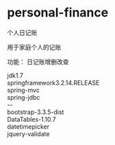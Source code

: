 # personal-finance
个人日记账

用于家庭个人的记账

功能：
日记账增删改查

jdk1.7</br>
springframework3.2.14.RELEASE</br>
spring-mvc</br>
spring-jdbc</br>
--</br>
bootstrap-3.3.5-dist</br>
DataTables-1.10.7</br>
datetimepicker</br>
jquery-validate</br>
